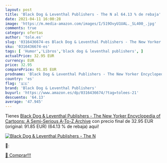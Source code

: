 ```yaml
---
layout: post
title: 'Black Dog & Leventhal Publishers - The N al 64.13 % de rebaja'
date: 2021-04-11 16:00:28
image: 'https://m.media-amazon.com/images/I/519OvyU1UAL._SL400_.jpg'
comments: true
category: ofertas
author: 'tole.es'
slug: '0316436674-es Black Dog & Leventhal Publishers - The New Yorker...'
sku: '0316436674-es'
tags: [ 'Humor','Libros','black dog & leventhal publishers', ]
actualPrice: 32.95 EUR
currency: EUR
price: 32.95
comparePrice: 91.85 EUR
prodname: 'Black Dog & Leventhal Publishers - The New Yorker Encyclopedia of Cartoons: A Semi-Serious A-To-Z Archive'
country: 'es'
flag: '🇪🇸'
brand: 'Black Dog & Leventhal Publishers'
buyurl: 'https://www.amazon.es/dp/0316436674/?tag=tolees-21'
descuento: '64.13'
average: '47.945'
---
```


Tienes [Black Dog & Leventhal Publishers - The New Yorker Encyclopedia of Cartoons: A Semi-Serious A-To-Z Archive](https://www.amazon.es/dp/0316436674/?tag=tolees-21) con precio final de  32.95 EUR (original: 91.85 EUR) (64.13 %  de rebaja) aqui!

[![Black Dog & Leventhal Publishers - The N](https://m.media-amazon.com/images/I/519OvyU1UAL._SL400_.jpg)](https://www.amazon.es/dp/0316436674/?tag=tolees-21)

🔎:


[🛒 Comprar!!!](https://www.amazon.es/dp/0316436674/?tag=tolees-21)
